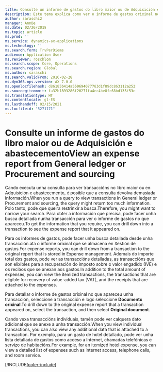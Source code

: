 ```yaml
---
title: Consulte un informe de gastos do libro maior ou de Adquisición e abastecemento
description: Este tema explica como ver o informe de gastos orixinal no que apareceu unha transacción.
author: saraschi2
manager: AnnBe
ms.date: 02/26/2018
ms.topic: article
ms.prod: ''
ms.service: dynamics-ax-applications
ms.technology: ''
ms.search.form: TrvPerDiems
audience: Application User
ms.reviewer: roschlom
ms.search.scope: Core, Operations
ms.search.region: Global
ms.author: saraschi
ms.search.validFrom: 2016-02-28
ms.dyn365.ops.version: AX 7.0.0
ms.openlocfilehash: d86185b414a559694077783d1f89dc863112a252
ms.sourcegitcommit: fa32b1893286f20271fa4ec4be8fc68bd135f53c
ms.translationtype: HT
ms.contentlocale: gl-ES
ms.lasthandoff: 02/15/2021
ms.locfileid: "5271171"
---
```

# <a name="view-an-expense-report-from-general-ledger-or-procurement-and-sourcing"></a><span data-ttu-id="79f9f-103">Consulte un informe de gastos do libro maior ou de Adquisición e abastecemento</span><span class="sxs-lookup"><span data-stu-id="79f9f-103">View an expense report from General ledger or Procurement and sourcing</span></span>

<span data-ttu-id="79f9f-104">Cando executa unha consulta para ver transaccións no libro maior ou en Adquisición e abastecemento, é posible que a consulta devolva demasiada información.</span><span class="sxs-lookup"><span data-stu-id="79f9f-104">When you run a query to view transactions in General ledger or Procurement and sourcing, the query might return too much information.</span></span> <span data-ttu-id="79f9f-105">Polo tanto, pode que queira restrinxir a busca.</span><span class="sxs-lookup"><span data-stu-id="79f9f-105">Therefore, you might want to narrow your search.</span></span> <span data-ttu-id="79f9f-106">Para obter a información que precisa, pode facer unha busca detallada nunha transacción para ver o informe de gastos no que apareceu.</span><span class="sxs-lookup"><span data-stu-id="79f9f-106">To get the information that you require, you can drill down into a transaction to see the expense report that it appeared on.</span></span>

<span data-ttu-id="79f9f-107">Para os informes de gastos, pode facer unha busca detallada desde unha transacción ata o informe orixinal que se almacena en Xestión de gastos.</span><span class="sxs-lookup"><span data-stu-id="79f9f-107">For expense reports, you can drill down from a transaction to the original report that is stored in Expense management.</span></span> <span data-ttu-id="79f9f-108">Ademais do importe total dos gastos, pode ver as transaccións detalladas, as transaccións que son elixibles para a recuperación do imposto sobre o valor engadido (IVE) e os recibos que se anexan aos gastos.</span><span class="sxs-lookup"><span data-stu-id="79f9f-108">In addition to the total amount of expenses, you can view the itemized transactions, the transactions that are eligible for recovery of value-added tax (VAT), and the receipts that are attached to the expenses.</span></span>

<span data-ttu-id="79f9f-109">Para detallar o informe de gastos orixinal no que apareceu unha transacción, seleccione a transacción e logo seleccione **Documento orixinal**.</span><span class="sxs-lookup"><span data-stu-id="79f9f-109">To drill down to the original expense report that a transaction appeared on, select the transaction, and then select **Original document**.</span></span>

<span data-ttu-id="79f9f-110">Cando vexa transaccións individuais, tamén pode ver calquera dato adicional que se anexe a unha transacción.</span><span class="sxs-lookup"><span data-stu-id="79f9f-110">When you view individual transactions, you can also view any additional data that is attached to a transaction.</span></span> <span data-ttu-id="79f9f-111">Por exemplo, para un gasto de hotel detallado, pode ver unha lista detallada de gastos como acceso a Internet, chamadas telefónicas e servizo de habitacións.</span><span class="sxs-lookup"><span data-stu-id="79f9f-111">For example, for an itemized hotel expense, you can view a detailed list of expenses such as internet access, telephone calls, and room service.</span></span>


[!INCLUDE[footer-include](../includes/footer-banner.md)]